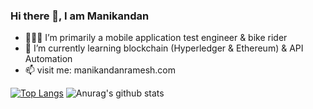 ### Hi there 👋, I am Manikandan
- 👨🏻‍💻  I’m primarily a mobile application test engineer & bike rider
- 🌱 I’m currently learning blockchain (Hyperledger & Ethereum) & API Automation
- 📫 visit me: manikandanramesh.com

[![Top Langs](https://github-readme-stats.vercel.app/api/top-langs/?username=anuraghazra&layout=compact)](https://github.com/anuraghazra/github-readme-stats) ![Anurag's github stats](https://github-readme-stats.vercel.app/api?username=kuttyblacky&show_icons=true&theme=dracula) 
